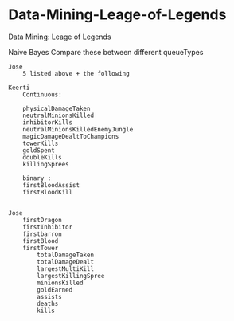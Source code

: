 Data-Mining-Leage-of-Legends
============================

Data Mining: Leage of Legends


Naive Bayes
        Compare these between different queueTypes

    Jose
        5 listed above + the following

    Keerti
        Continuous: 
        
        physicalDamageTaken
        neutralMinionsKilled
        inhibitorKills
        neutralMinionsKilledEnemyJungle
        magicDamageDealtToChampions
        towerKills
        goldSpent
        doubleKills
        killingSprees
        
        binary :
        firstBloodAssist
        firstBloodKill
        

    Jose
        firstDragon
        firstInhibitor
        firstbarron
        firstBlood
        firstTower
            totalDamageTaken
            totalDamageDealt
            largestMultiKill
            largestKillingSpree
            minionsKilled
            goldEarned
            assists
            deaths
            kills
